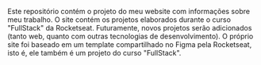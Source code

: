 Este repositório contém o projeto do meu website com informações sobre meu trabalho.
O site contém os projetos elaborados durante o curso "FullStack" da Rocketseat.
Futuramente, novos projetos serão adicionados (tanto web, quanto com outras tecnologias de desenvolvimento).
O próprio site foi baseado em um template compartilhado no Figma pela Rocketseat, isto é, ele também é um projeto do curso "FullStack".
